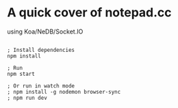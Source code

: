 # A quick cover of notepad.cc

using Koa/NeDB/Socket.IO

```shell

; Install dependencies
npm install

; Run
npm start

; Or run in watch mode
; npm install -g nodemon browser-sync
; npm run dev

```